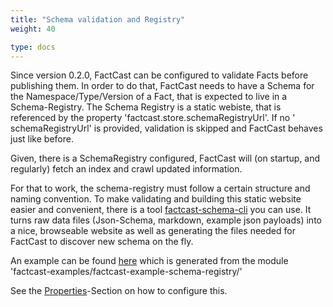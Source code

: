 ```yaml
---
title: "Schema validation and Registry"
weight: 40

type: docs
---
```


Since version 0.2.0, FactCast can be configured to validate Facts before publishing them. In order to do that, FactCast
needs to have a Schema for the Namespace/Type/Version of a Fact, that is expected to live in a Schema-Registry. The
Schema Registry is a static webiste, that is referenced by the property 'factcast.store.schemaRegistryUrl'. If no '
schemaRegistryUrl' is provided, validation is skipped and FactCast behaves just like before.

Given, there is a SchemaRegistry configured, FactCast will (on startup, and regularly) fetch an index and crawl updated
information.

For that to work, the schema-registry must follow a certain structure and naming convention. To make validating and
building this static website easier and convenient, there is a
tool [factcast-schema-cli](/usage/lowlevel/cli/fc-schema-cli) you can use. It turns raw data files (Json-Schema,
markdown, example json payloads) into a nice, browseable website as well as generating the files needed for FactCast to
discover new schema on the fly.

An example can be
found [here](https://github.com/factcast/factcast/tree/master/factcast-examples/factcast-example-server/src/main/resources)
which is generated from the module 'factcast-examples/factcast-example-schema-registry/'

See the [Properties](/setup/properties)-Section on how to configure this.
